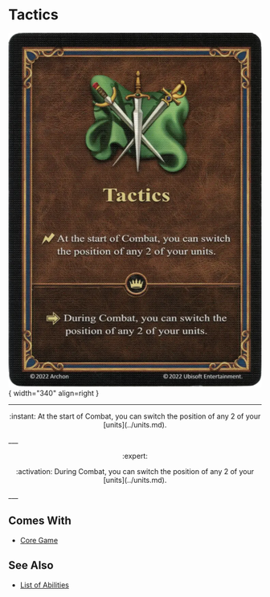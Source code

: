 # Tactics

![Tactics](../assets/abilities-tactics.webp){ width="340" align=right }

___
<p style="text-align: center;" markdown>:instant: At the start of Combat, you can switch the position of any 2 of your [units](../units.md).</p>
___
<p style="text-align: center;" markdown> :expert: </p>

<p style="text-align: center;" markdown>:activation: During Combat, you can switch the position of any 2 of your [units](../units.md).</p>
___


## Comes With

- [Core Game](../content.md)


## See Also

- [List of Abilities](index.md)
